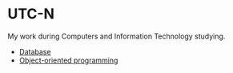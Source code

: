# UTC-N
My work during Computers and Information Technology studying.
+ [Database](https://github.com/OviGolban/Database)
+ [Object-oriented programming](https://github.com/OviGolban/Object-oriented-programming)

